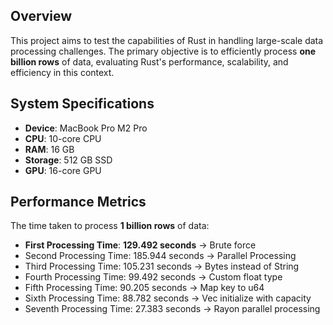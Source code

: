 ## Overview

This project aims to test the capabilities of Rust in handling large-scale data processing challenges. The primary objective is to efficiently process **one billion rows** of data, evaluating Rust's performance, scalability, and efficiency in this context.

## System Specifications

- **Device**: MacBook Pro M2 Pro
- **CPU**: 10-core CPU
- **RAM**: 16 GB
- **Storage**: 512 GB SSD
- **GPU**: 16-core GPU

## Performance Metrics

The time taken to process **1 billion rows** of data:

- **First Processing Time**: **129.492 seconds** -> Brute force
- Second Processing Time: 185.944 seconds -> Parallel Processing
- Third Processing Time: 105.231 seconds -> Bytes instead of String
- Fourth Processing Time: 99.492 seconds -> Custom float type
- Fifth Processing Time: 90.205 seconds -> Map key to u64
- Sixth Processing Time: 88.782 seconds -> Vec initialize with capacity
- Seventh Processing Time: 27.383 seconds -> Rayon parallel processing
